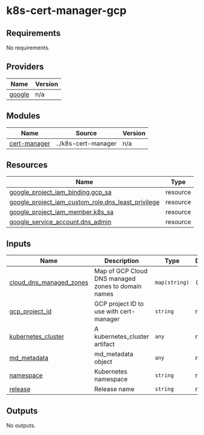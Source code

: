 # k8s-cert-manager-gcp

<!-- BEGINNING OF PRE-COMMIT-TERRAFORM DOCS HOOK -->
## Requirements

No requirements.

## Providers

| Name | Version |
|------|---------|
| <a name="provider_google"></a> [google](#provider\_google) | n/a |

## Modules

| Name | Source | Version |
|------|--------|---------|
| <a name="module_cert-manager"></a> [cert-manager](#module\_cert-manager) | ../k8s-cert-manager | n/a |

## Resources

| Name | Type |
|------|------|
| [google_project_iam_binding.gcp_sa](https://registry.terraform.io/providers/hashicorp/google/latest/docs/resources/project_iam_binding) | resource |
| [google_project_iam_custom_role.dns_least_privilege](https://registry.terraform.io/providers/hashicorp/google/latest/docs/resources/project_iam_custom_role) | resource |
| [google_project_iam_member.k8s_sa](https://registry.terraform.io/providers/hashicorp/google/latest/docs/resources/project_iam_member) | resource |
| [google_service_account.dns_admin](https://registry.terraform.io/providers/hashicorp/google/latest/docs/resources/service_account) | resource |

## Inputs

| Name | Description | Type | Default | Required |
|------|-------------|------|---------|:--------:|
| <a name="input_cloud_dns_managed_zones"></a> [cloud\_dns\_managed\_zones](#input\_cloud\_dns\_managed\_zones) | Map of GCP Cloud DNS managed zones to domain names | `map(string)` | `{}` | no |
| <a name="input_gcp_project_id"></a> [gcp\_project\_id](#input\_gcp\_project\_id) | GCP project ID to use with cert-manager | `string` | n/a | yes |
| <a name="input_kubernetes_cluster"></a> [kubernetes\_cluster](#input\_kubernetes\_cluster) | A kubernetes\_cluster artifact | `any` | n/a | yes |
| <a name="input_md_metadata"></a> [md\_metadata](#input\_md\_metadata) | md\_metadata object | `any` | n/a | yes |
| <a name="input_namespace"></a> [namespace](#input\_namespace) | Kubernetes namespace | `string` | n/a | yes |
| <a name="input_release"></a> [release](#input\_release) | Release name | `string` | n/a | yes |

## Outputs

No outputs.
<!-- END OF PRE-COMMIT-TERRAFORM DOCS HOOK -->
